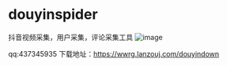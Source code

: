 # douyinspider
抖音视频采集，用户采集，评论采集工具
![image](https://github.com/dijiaatm009/douyinspider/assets/118505205/d7a9c8ef-e6af-4596-bf69-9734ec3c4e9b)

qq:437345935
下载地址：https://wwrg.lanzouj.com/douyindown

